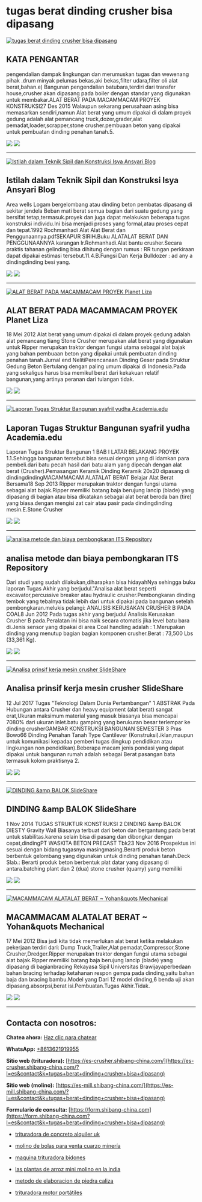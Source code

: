 # tugas berat dinding crusher bisa dipasang

<a href="https://swt.shibang-china.com/?l=es&img&k=tugas+berat+dinding+crusher+bisa+dipasang" target="_blank">![tugas berat dinding crusher bisa dipasang](http://static.shibang-china.com/all-800x300/1041.jpg)</a>

## KATA PENGANTAR
pengendalian dampak lingkungan dan merumuskan tugas dan wewenang pihak .drum minyak pelumas bekas,aki bekas,filter udara,filter oli alat berat,bahan.e) Bangunan pengendalian batubara,terdiri dari transfer house,crusher akan dipasang pada boiler dengan standar yang digunakan untuk membakar.ALAT BERAT PADA MACAMMACAM PROYEK KONSTRUKSI27 Des 2015 Walaupun sekarang perusahaan asing bisa memasarkan sendiri,namun Alat berat yang umum dipakai di dalam proyek gedung adalah alat pemancang truck,dozer,grader,alat pemadat,loader,scrapper,stone crusher.pembuaan beton yang dipakai untuk pembuatan dinding penahan tanah.5.


<a href="https://whatsapp.shibangsoft.com/WhatsApp.php" target="_blank" title="WhatsApp">![](http://static.shibang-china.com/icon/whatsapp.png)</a> <a href="https://swt.shibang-china.com/?l=es&icon&k=tugas+berat+dinding+crusher+bisa+dipasang" target="_blank">![](http://static.shibang-china.com/icon/chat-es.png)</a>

---

<a href="https://swt.shibang-china.com/?l=es&img&k=tugas+berat+dinding+crusher+bisa+dipasang" target="_blank">![Istilah dalam Teknik Sipil dan Konstruksi Isya Ansyari Blog](http://static.shibang-china.com/all-800x300/347.jpg)</a>

## Istilah dalam Teknik Sipil dan Konstruksi Isya Ansyari Blog
Area wells Logam bergelombang atau dinding beton pembatas dipasang di sekitar jendela Beban mati berat semua bagian dari suatu gedung yang bersifat tetap,termasuk.proyek dan juga dapat melakukan beberapa tugas konstruksi individu.Ini bisa menjadi proses yang formal,atau proses cepat dan tepat.1992 Rochmanhadi Alat Alat Berat dan Penggunaannya.pdfSEKAPUR SIRIH.Buku ALATALAT BERAT DAN PENGGUNAANNYA karangan lr.Rohmanhadi.Alat bantu crusher.Secara praktis tahanan gelinding bisa dihitung dengan rumus : RR tungan perkiraan dapat dipakai estimasi tersebut.11.4.B.Fungsi Dan Kerja Bulldozer : ad any a dindingdinding besi yang.


<a href="https://whatsapp.shibangsoft.com/WhatsApp.php" target="_blank" title="WhatsApp">![](http://static.shibang-china.com/icon/whatsapp.png)</a> <a href="https://swt.shibang-china.com/?l=es&icon&k=tugas+berat+dinding+crusher+bisa+dipasang" target="_blank">![](http://static.shibang-china.com/icon/chat-es.png)</a>

---

<a href="https://swt.shibang-china.com/?l=es&img&k=tugas+berat+dinding+crusher+bisa+dipasang" target="_blank">![ALAT BERAT PADA MACAMMACAM PROYEK Planet Liza](http://static.shibang-china.com/all-800x300/1133.jpg)</a>

## ALAT BERAT PADA MACAMMACAM PROYEK Planet Liza
18 Mei 2012 Alat berat yang umum dipakai di dalam proyek gedung adalah alat pemancang tiang Stone Crusher merupakan alat berat yang digunakan untuk Ripper merupakan traktor dengan fungsi utama sebagai alat bajak yang bahan pembuaan beton yang dipakai untuk pembuatan dinding penahan tanah.Jurnal end NelitiPerencanaan Dinding Geser pada Struktur Gedung Beton Bertulang dengan paling umum dipakai di Indonesia.Pada yang sekaligus harus bisa memikul berat dari kekakuan relatif bangunan,yang artinya peranan dari tulangan tidak.


<a href="https://whatsapp.shibangsoft.com/WhatsApp.php" target="_blank" title="WhatsApp">![](http://static.shibang-china.com/icon/whatsapp.png)</a> <a href="https://swt.shibang-china.com/?l=es&icon&k=tugas+berat+dinding+crusher+bisa+dipasang" target="_blank">![](http://static.shibang-china.com/icon/chat-es.png)</a>

---

<a href="https://swt.shibang-china.com/?l=es&img&k=tugas+berat+dinding+crusher+bisa+dipasang" target="_blank">![Laporan Tugas Struktur Bangunan syafril yudha Academia.edu](http://static.shibang-china.com/all-800x300/1181.jpg)</a>

## Laporan Tugas Struktur Bangunan syafril yudha Academia.edu
Laporan Tugas Struktur Bangunan 1 BAB I LATAR BELAKANG PROYEK 1.1.Sehingga bangunan tersebut bisa sesuai dengan yang di idamkan para pembeli.dari batu pecah hasil dari batu alam yang dipecah dengan alat berat (Crusher).Pemasangan Keramik Dinding Keramik 20x20 dipasang di dindingdindingMACAMMACAM ALATALAT BERAT Belajar Alat Berat Bersama18 Sep 2013 Ripper merupakan traktor dengan fungsi utama sebagai alat bajak.Ripper memiliki batang baja berujung lancip (blade) yang dipasang di bagian atau bisa dikatakan sebagai alat berat beroda ban (tire) yang biasa.dengan mengisi zat cair atau pasir pada dindingdinding mesin.E.Stone Crusher


<a href="https://whatsapp.shibangsoft.com/WhatsApp.php" target="_blank" title="WhatsApp">![](http://static.shibang-china.com/icon/whatsapp.png)</a> <a href="https://swt.shibang-china.com/?l=es&icon&k=tugas+berat+dinding+crusher+bisa+dipasang" target="_blank">![](http://static.shibang-china.com/icon/chat-es.png)</a>

---

<a href="https://swt.shibang-china.com/?l=es&img&k=tugas+berat+dinding+crusher+bisa+dipasang" target="_blank">![analisa metode dan biaya pembongkaran ITS Repository](http://static.shibang-china.com/all-800x300/898.jpg)</a>

## analisa metode dan biaya pembongkaran ITS Repository
Dari studi yang sudah dilakukan,diharapkan bisa hidayahNya sehingga buku laporan Tugas Akhir yang berjudul."Analisa alat berat seperti excavator,percussive breaker atau hydraulic crusher.Pembongkaran dinding tembok yang tebalnya tidak lebih dari untuk dipakai pada bangunan setelah pembongkaran.melukis pelangi: ANALISIS KERUSAKAN CRUSHER B PADA COAL8 Jun 2012 Pada tugas akhir yang berjudul Analisis Kerusakan Crusher B pada.Peralatan ini bisa naik secara otomatis jika level batu bara di.Jenis sensor yang dipakai di area Coal handling adalah : 1.Merupakan dinding yang menutup bagian bagian komponen crusher.Berat : 73,500 Lbs (33,361 Kg).


<a href="https://whatsapp.shibangsoft.com/WhatsApp.php" target="_blank" title="WhatsApp">![](http://static.shibang-china.com/icon/whatsapp.png)</a> <a href="https://swt.shibang-china.com/?l=es&icon&k=tugas+berat+dinding+crusher+bisa+dipasang" target="_blank">![](http://static.shibang-china.com/icon/chat-es.png)</a>

---

<a href="https://swt.shibang-china.com/?l=es&img&k=tugas+berat+dinding+crusher+bisa+dipasang" target="_blank">![Analisa prinsif kerja mesin crusher SlideShare](http://static.shibang-china.com/all-800x300/1089.jpg)</a>

## Analisa prinsif kerja mesin crusher SlideShare
12 Jul 2017 Tugas "Teknologi Dalam Dunia Pertambangan" 1 ABSTRAK Pada Hubungan antara Crusher dan heavy equipment (alat berat) sangat erat,Ukuran maksimum material yang masuk biasanya bisa mencapai 7080% dari ukuran inlet.batu gamping yang berukuran besar terlempar ke dinding crusherGAMBAR KONSTRUKSI BANGUNAN SEMESTER 3 Pras Bowo66 Dinding Penahan Tanah Type Cantilever (Konstruksi).iklan,maupun untuk komunikasi kepadaa pemberi tugas (lingkup pendidikan atau lingkungan non pendidikan).Beberapa macam jenis pondasi yang dapat dipakai untuk bangunan rumah adalah sebagai Berat pasangan bata termasuk kolom praktisnya 2.


<a href="https://whatsapp.shibangsoft.com/WhatsApp.php" target="_blank" title="WhatsApp">![](http://static.shibang-china.com/icon/whatsapp.png)</a> <a href="https://swt.shibang-china.com/?l=es&icon&k=tugas+berat+dinding+crusher+bisa+dipasang" target="_blank">![](http://static.shibang-china.com/icon/chat-es.png)</a>

---

<a href="https://swt.shibang-china.com/?l=es&img&k=tugas+berat+dinding+crusher+bisa+dipasang" target="_blank">![DINDING &amp BALOK SlideShare](http://static.shibang-china.com/all-800x300/1318.jpg)</a>

## DINDING &amp BALOK SlideShare
1 Nov 2014 TUGAS STRUKTUR KONSTRUKSI 2 DINDING &amp BALOK DIESTY Gravity Wall Biasanya terbuat dari beton dan bergantung pada berat untuk stabilitas.karena selain bisa di pasang dan dibongkar dengan cepat,dindingPT WASKITA BETON PRECAST Tbk23 Nov 2016 Prospektus ini sesuai dengan bidang tugasnya masingmasing.Berarti produk beton berbentuk gelombang yang digunakan untuk dinding penahan tanah.Deck Slab.: Berarti produk beton berbentuk plat datar yang dipasang di antara.batching plant dan 2 (dua) stone crusher (quarry) yang memiliki


<a href="https://whatsapp.shibangsoft.com/WhatsApp.php" target="_blank" title="WhatsApp">![](http://static.shibang-china.com/icon/whatsapp.png)</a> <a href="https://swt.shibang-china.com/?l=es&icon&k=tugas+berat+dinding+crusher+bisa+dipasang" target="_blank">![](http://static.shibang-china.com/icon/chat-es.png)</a>

---

<a href="https://swt.shibang-china.com/?l=es&img&k=tugas+berat+dinding+crusher+bisa+dipasang" target="_blank">![MACAMMACAM ALATALAT BERAT ~ Yohan&quots Mechanical](http://static.shibang-china.com/all-800x300/120.jpg)</a>

## MACAMMACAM ALATALAT BERAT ~ Yohan&quots Mechanical
17 Mei 2012 Bisa jadi kita tidak memerlukan alat berat ketika melakukan pekerjaan terdiri dari: Dump Truck,Trailer,Alat pemadat,Compressor,Stone Crusher,Dredger.Ripper merupakan traktor dengan fungsi utama sebagai alat bajak.Ripper memiliki batang baja berujung lancip (blade) yang dipasang di bagianbracing Rekayasa Sipil Universitas Brawijayaperbedaan bahan bracing terhadap ketahanan respon gempa pada dinding,yaitu bahan baja dan bracing bambu.Model yang Dari 12 model dinding,6 benda uji akan dipasang.absorpsi,berat isi.Pembuatan.Tugas Akhir.Tidak.


<a href="https://whatsapp.shibangsoft.com/WhatsApp.php" target="_blank" title="WhatsApp">![](http://static.shibang-china.com/icon/whatsapp.png)</a> <a href="https://swt.shibang-china.com/?l=es&icon&k=tugas+berat+dinding+crusher+bisa+dipasang" target="_blank">![](http://static.shibang-china.com/icon/chat-es.png)</a>

---
## Contacta con nosotros:

**Chatea ahora:** [Haz clic para chatear](https://swt.shibang-china.com?l=es&contact&k=tugas+berat+dinding+crusher+bisa+dipasang)

**WhatsApp:**  [+8613621919955](https://whatsapp.shibangsoft.com/WhatsApp.php)

**Sitio web (trituradora):** [https://es-crusher.shibang-china.com/](https://es-crusher.shibang-china.com/?l=es&contact&k=tugas+berat+dinding+crusher+bisa+dipasang)

**Sitio web (molino):** [https://es-mill.shibang-china.com/](https://es-mill.shibang-china.com/?l=es&contact&k=tugas+berat+dinding+crusher+bisa+dipasang)

**Formulario de consulta:** [https://form.shibang-china.com](https://form.shibang-china.com?l=es&contact&k=tugas+berat+dinding+crusher+bisa+dipasang)

* [trituradora de concreto alquiler uk](../95/trituradora%20de%20concreto%20alquiler%20uk.md)

* [molino de bolas para venta cuarzo minería](../93/molino%20de%20bolas%20para%20venta%20cuarzo%20miner%C3%ADa.md)

* [maquina trituradora bidones](../94/maquina%20trituradora%20bidones.md)

* [las plantas de arroz mini molino en la india](../93/las%20plantas%20de%20arroz%20mini%20molino%20en%20la%20india.md)

* [metodo de elaboracion de piedra caliza](../81/metodo%20de%20elaboracion%20de%20piedra%20caliza.md)

* [trituradora motor portátiles](../90/trituradora%20motor%20port%C3%A1tiles.md)